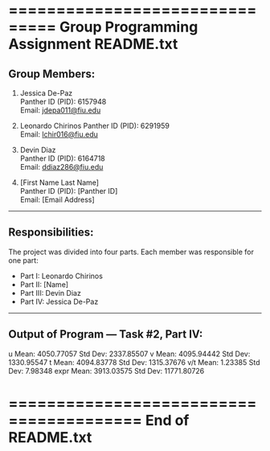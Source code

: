 ===============================
Group Programming Assignment
README.txt
===============================

Group Members:
--------------

1. Jessica De-Paz  
   Panther ID (PID): 6157948  
   Email: jdepa011@fiu.edu  

2. Leonardo Chirinos 
   Panther ID (PID): 6291959  
   Email: lchir016@fiu.edu  

3. Devin Diaz  
   Panther ID (PID): 6164718  
   Email: ddiaz286@fiu.edu  

4. [First Name Last Name]  
   Panther ID (PID): [Panther ID]  
   Email: [Email Address]  

-------------------------
Responsibilities:
-------------------------

The project was divided into four parts. Each member was responsible for one part:

- Part I: Leonardo Chirinos
- Part II: [Name]  
- Part III: Devin Diaz  
- Part IV: Jessica De-Paz  

----------------------------------------
Output of Program — Task #2, Part IV:
----------------------------------------

u	Mean: 4050.77057	Std Dev: 2337.85507
v	Mean: 4095.94442	Std Dev: 1330.95547
t	Mean: 4094.83778	Std Dev: 1315.37676
v/t	Mean: 1.23385	Std Dev: 7.98348
expr	Mean: 3913.03575	Std Dev: 11771.80726

========================================
End of README.txt
========================================
